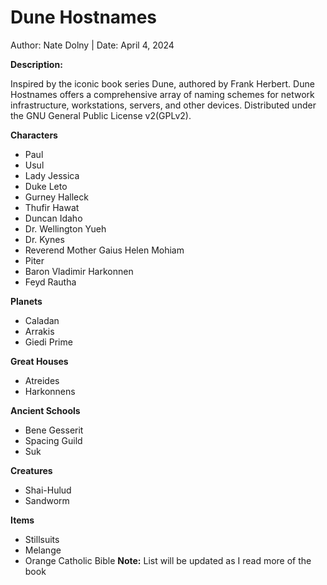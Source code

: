 # Dune Hostnames 

Author: Nate Dolny | Date: April 4, 2024

**Description:**

Inspired by the iconic book series Dune, authored by Frank Herbert.
Dune Hostnames offers a comprehensive array of naming schemes for 
network infrastructure, workstations, servers, and other devices. 
Distributed under the GNU General Public License v2(GPLv2).


**Characters**
- Paul 
- Usul
- Lady Jessica
- Duke Leto
- Gurney Halleck
- Thufir Hawat
- Duncan Idaho
- Dr. Wellington Yueh
- Dr. Kynes
- Reverend Mother Gaius Helen Mohiam
- Piter
- Baron Vladimir Harkonnen
- Feyd Rautha

**Planets**
- Caladan 
- Arrakis 
- Giedi Prime

**Great Houses**
- Atreides
- Harkonnens

**Ancient Schools**
- Bene Gesserit 
- Spacing Guild
- Suk 

**Creatures**
- Shai-Hulud
- Sandworm 

**Items**
- Stillsuits
- Melange
- Orange Catholic Bible
**Note:** List will be updated as I read more of the book 
